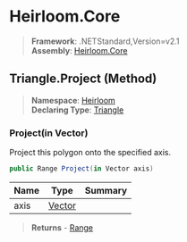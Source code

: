 # Heirloom.Core

> **Framework**: .NETStandard,Version=v2.1  
> **Assembly**: [Heirloom.Core][0]

## Triangle.Project (Method)

> **Namespace**: [Heirloom][0]  
> **Declaring Type**: [Triangle][1]

### Project(in Vector)

Project this polygon onto the specified axis.

```cs
public Range Project(in Vector axis)
```

| Name | Type        | Summary |
|------|-------------|---------|
| axis | [Vector][2] |         |

> **Returns** - [Range][3]

[0]: ../../../Heirloom.Core.md
[1]: ../Triangle.md
[2]: ../Vector.md
[3]: ../Range.md
